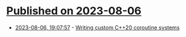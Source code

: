 # [Published on 2023-08-06](index.md)

* [2023-08-06, 19:07:57](https://lobste.rs/s/s5eznz/writing_custom_c_20_coroutine_systems) - [Writing custom C++20 coroutine systems](https://www.chiark.greenend.org.uk/~sgtatham/quasiblog/coroutines-c++20/)
